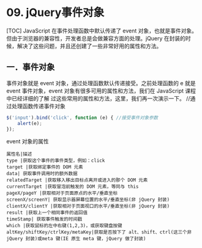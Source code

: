 # 09. jQuery事件对象
[TOC]
JavaScript 在事件处理函数中默认传递了 event 对象，也就是事件对象。但由于浏览器的兼容性，开发者总是会做兼容方面的处理。jQuery 在封装的时候，解决了这些问题，并且还创建了一些非常好用的属性和方法。
## 一．事件对象
事件对象就是 event 对象，通过处理函数默认传递接受。之前处理函数的 e 就是 event
事件对象，event 对象有很多可用的属性和方法，我们在 JavaScript 课程中已经详细的了解
过这些常用的属性和方法，这里，我们再一次演示一下。
//通过处理函数传递事件对象
```javascript
$('input').bind('click', function (e) { //接受事件对象参数
    alert(e);
});
```
event 对象的属性
```table
属性名|描述
type |获取这个事件的事件类型，例如：click
target |获取绑定事件的 DOM 元素
data| 获取事件调用时的额外数据
relatedTarget |获取移入移出目标点离开或进入的那个 DOM 元素
currentTarget |获取冒泡前触发的 DOM 元素，等同与 this
pageX/pageY |获取相对于页面原点的水平/垂直坐标
screenX/screenY| 获取显示器屏幕位置的水平/垂直坐标(非 jQuery 封装)
clientX/clientY |获取相对于页面视口的水平/垂直坐标(非 jQuery 封装)
result |获取上一个相同事件的返回值
timeStamp| 获取事件触发的时间戳
which |获取鼠标的左中右键(1,2,3)，或获取键盘按键
altKey/shiftKey/ctrlKey/metaKey|获取是否按下了 alt、shift、ctrl(这三个非 jQuery 封装)或meta 键(IE 原生 meta 键，jQuery 做了封装)
```